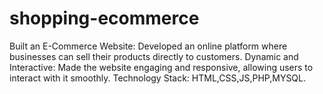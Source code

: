 # shopping-ecommerce
Built an E-Commerce Website: Developed an online platform where businesses can sell their products directly to customers.  Dynamic and Interactive: Made the website engaging and responsive, allowing users to interact with it smoothly.  Technology Stack:  HTML,CSS,JS,PHP,MYSQL.
